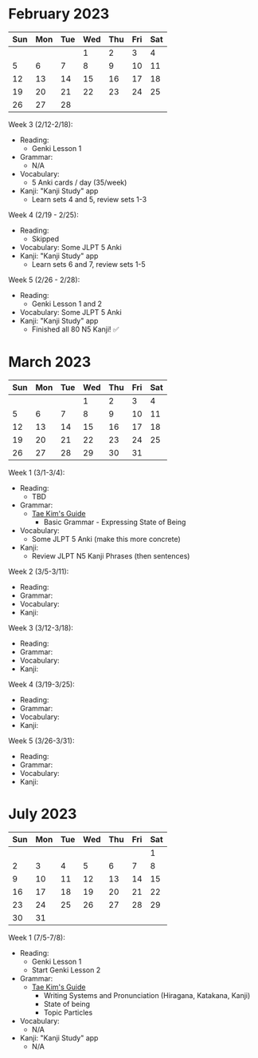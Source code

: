 # February 2023

| Sun  | Mon  | Tue  | Wed  | Thu  | Fri  | Sat  |
| ---- | ---- | ---- | ---- | ---- | ---- | ---- |
|      |      |      | 1    | 2    | 3    | 4    |
| 5    | 6    | 7    | 8    | 9    | 10   | 11   |
| 12   | 13   | 14   | 15   | 16   | 17   | 18   |
| 19   | 20   | 21   | 22   | 23   | 24   | 25   |
| 26   | 27   | 28   |      |      |      |      |

Week 3 (2/12-2/18):
* Reading:
  * Genki Lesson 1
* Grammar:
  * N/A
* Vocabulary:
  * 5 Anki cards / day (35/week)
* Kanji: "Kanji Study" app
  * Learn sets 4 and 5, review sets 1-3

Week 4 (2/19 - 2/25):
* Reading:
  * Skipped
* Vocabulary: Some JLPT 5 Anki
* Kanji: "Kanji Study" app
  * Learn sets 6 and 7, review sets 1-5

Week 5 (2/26 - 2/28):
* Reading:
  * Genki Lesson 1 and 2
* Vocabulary: Some JLPT 5 Anki
* Kanji: "Kanji Study" app
  * Finished all 80 N5 Kanji! ✅


# March 2023

| Sun  | Mon  | Tue  | Wed  | Thu  | Fri  | Sat  |
| ---- | ---- | ---- | ---- | ---- | ---- | ---- |
|      |      |      | 1    | 2    | 3    | 4    |
| 5    | 6    | 7    | 8    | 9    | 10   | 11   |
| 12   | 13   | 14   | 15   | 16   | 17   | 18   |
| 19   | 20   | 21   | 22   | 23   | 24   | 25   |
| 26   | 27   | 28   | 29   | 30   | 31   |      |

Week 1 (3/1-3/4):
* Reading:
  * TBD
* Grammar:
  * [Tae Kim's Guide](http://guidetojapanese.org/learn/grammar)
    * Basic Grammar - Expressing State of Being
* Vocabulary:
  * Some JLPT 5 Anki (make this more concrete)
* Kanji:
  * Review JLPT N5 Kanji Phrases (then sentences)

Week 2 (3/5-3/11):
* Reading:
* Grammar:
* Vocabulary:
* Kanji:

Week 3 (3/12-3/18):
* Reading:
* Grammar:
* Vocabulary:
* Kanji:

Week 4 (3/19-3/25):
* Reading:
* Grammar:
* Vocabulary:
* Kanji:

Week 5 (3/26-3/31):
* Reading:
* Grammar:
* Vocabulary:
* Kanji:

# July 2023

| Sun  | Mon  | Tue  | Wed  | Thu  | Fri  | Sat  |
| ---- | ---- | ---- | ---- | ---- | ---- | ---- |
|      |      |      |      |      |      | 1    |
| 2    | 3    | 4    | 5    | 6    | 7    | 8    |
| 9    | 10   | 11   | 12   | 13   | 14   | 15   |
| 16   | 17   | 18   | 19   | 20   | 21   | 22   |
| 23   | 24   | 25   | 26   | 27   | 28   | 29   |
| 30   |  31  |      |      |      |      |      |

Week 1 (7/5-7/8):
* Reading:
  * Genki Lesson 1
  * Start Genki Lesson 2
* Grammar:
  * [Tae Kim's Guide](http://guidetojapanese.org/learn/grammar)
    * Writing Systems and Pronunciation (Hiragana, Katakana, Kanji)
    * State of being
    * Topic Particles
* Vocabulary:
  * N/A
* Kanji: "Kanji Study" app
  * N/A